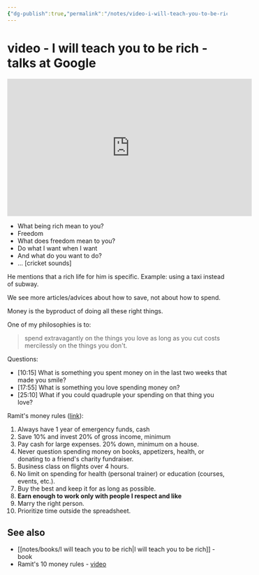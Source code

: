 ```yaml
---
{"dg-publish":true,"permalink":"/notes/video-i-will-teach-you-to-be-rich-talks-at-google/"}
---
```


# video - I will teach you to be rich - talks at Google

<iframe width="560" height="315" src="https://www.youtube.com/embed/BmAwa1nnB6w" title="YouTube video player" frameborder="0" allow="accelerometer; autoplay; clipboard-write; encrypted-media; gyroscope; picture-in-picture" allowfullscreen></iframe>

- What being rich mean to you?
- Freedom
- What does freedom mean to you?
- Do what I want when I want
- And what do you want to do?
- ... [cricket sounds]


He mentions that a rich life for him is specific. Example: using a taxi instead of subway.

We see more articles/advices about how to save, not about how to spend.

Money is the byproduct of doing all these right things.

One of my philosophies is to:

> spend extravagantly on the things you love as long as you cut costs mercilessly on the things you don't.


Questions:

- [10:15] What is something you spent money on in the last two weeks that made you smile?
- [17:55] What is something you love spending money on?
- [25:10] What if you could quadruple your spending on that thing you love?



Ramit's money rules ([link](https://www.iwillteachyoutoberich.com/blog/money-rules/)):

1. Always have 1 year of emergency funds, cash
2. Save 10% and invest 20% of gross income, minimum
3. Pay cash for large expenses. 20% down, minimum on a house.
4. Never question spending money on books, appetizers, health, or donating to a friend's charity fundraiser.
5. Business class on flights over 4 hours.
6. No limit on spending for health (personal trainer) or education (courses, events, etc.).
7. Buy the best and keep it for as long as possible.
8. **Earn enough to work only with people I respect and like**
9. Marry the right person.
10. Prioritize time outside the spreadsheet.






## See also

- [[notes/books/I will teach you to be rich\|I will teach you to be rich]] - book
- Ramit's 10 money rules - [video](https://youtu.be/DLU2o96tOu4)

